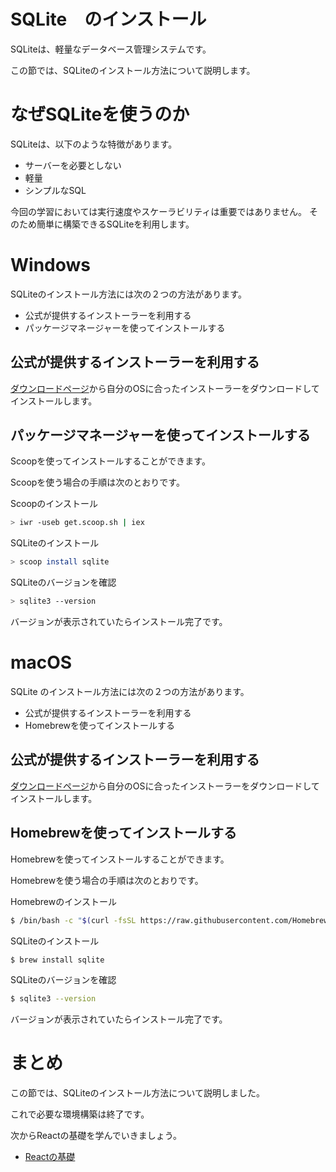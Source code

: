 # SQLite　のインストール

SQLiteは、軽量なデータベース管理システムです。

この節では、SQLiteのインストール方法について説明します。

# なぜSQLiteを使うのか

SQLiteは、以下のような特徴があります。

- サーバーを必要としない
- 軽量
- シンプルなSQL

今回の学習においては実行速度やスケーラビリティは重要ではありません。
そのため簡単に構築できるSQLiteを利用します。

# Windows

SQLiteのインストール方法には次の２つの方法があります。

- 公式が提供するインストーラーを利用する
- パッケージマネージャーを使ってインストールする

## 公式が提供するインストーラーを利用する

[ダウンロードページ](https://www.sqlite.org/download.html)から自分のOSに合ったインストーラーをダウンロードしてインストールします。

## パッケージマネージャーを使ってインストールする

Scoopを使ってインストールすることができます。

Scoopを使う場合の手順は次のとおりです。

Scoopのインストール

```bash
> iwr -useb get.scoop.sh | iex
```

SQLiteのインストール

```bash
> scoop install sqlite
```

SQLiteのバージョンを確認

```bash
> sqlite3 --version
```

バージョンが表示されていたらインストール完了です。

# macOS

SQLite のインストール方法には次の２つの方法があります。

- 公式が提供するインストーラーを利用する
- Homebrewを使ってインストールする

## 公式が提供するインストーラーを利用する

[ダウンロードページ](https://www.sqlite.org/download.html)から自分のOSに合ったインストーラーをダウンロードしてインストールします。

## Homebrewを使ってインストールする

Homebrewを使ってインストールすることができます。

Homebrewを使う場合の手順は次のとおりです。

Homebrewのインストール

```bash
$ /bin/bash -c "$(curl -fsSL https://raw.githubusercontent.com/Homebrew/install/HEAD/install.sh)"
```

SQLiteのインストール

```bash
$ brew install sqlite
```

SQLiteのバージョンを確認

```bash
$ sqlite3 --version
```

バージョンが表示されていたらインストール完了です。

# まとめ

この節では、SQLiteのインストール方法について説明しました。

これで必要な環境構築は終了です。

次からReactの基礎を学んでいきましょう。

- [Reactの基礎](../01-react-basic/README.md)

